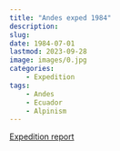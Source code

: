 ```yaml
---
title: "Andes exped 1984"
description: 
slug: 
date: 1984-07-01
lastmod: 2023-09-28
image: images/0.jpg
categories:
    - Expedition
tags:
    - Andes
    - Ecuador
    - Alpinism
---
```


[Expedition report](/documents/andes1984.pdf)
